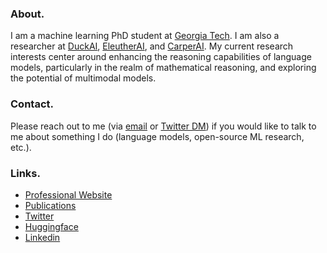 ### About.

I am a machine learning PhD student at [Georgia Tech](https://ml.gatech.edu). I am also a researcher at 
[DuckAI](https://duckai.org/), 
[EleutherAI](https://www.eleuther.ai/), and 
[CarperAI](https://carper.ai/). 
My current research interests center around 
enhancing the reasoning capabilities of language models, 
particularly in the realm of mathematical reasoning, 
and exploring the potential of multimodal models.


### Contact. 

Please reach out to me (via [email](mailto:tsawada@gatech.edu) or [Twitter DM](https://twitter.com/tsawada_ml)) 
if you would like to talk to me about something I do (language models, open-source ML research, etc.).</p>
            
### Links.

- [Professional Website](https://tomohiro-sawada.github.io/)
- [Publications](https://scholar.google.com/citations?user=t0dADxkAAAAJ&hl=en)
- [Twitter](twitter.com/tsawada_ml)
- [Huggingface](https://huggingface.co/tsawada)
- [Linkedin](https://www.linkedin.com/in/tom-sawada-16303220a/)

